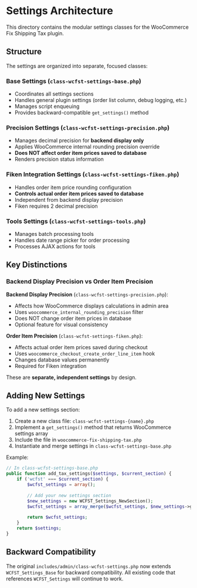 # Settings Architecture

This directory contains the modular settings classes for the WooCommerce Fix Shipping Tax plugin.

## Structure

The settings are organized into separate, focused classes:

### Base Settings (`class-wcfst-settings-base.php`)
- Coordinates all settings sections
- Handles general plugin settings (order list column, debug logging, etc.)
- Manages script enqueuing
- Provides backward-compatible `get_settings()` method

### Precision Settings (`class-wcfst-settings-precision.php`)
- Manages decimal precision for **backend display only**
- Applies WooCommerce internal rounding precision override
- **Does NOT affect order item prices saved to database**
- Renders precision status information

### Fiken Integration Settings (`class-wcfst-settings-fiken.php`)
- Handles order item price rounding configuration
- **Controls actual order item prices saved to database**
- Independent from backend display precision
- Fiken requires 2 decimal precision

### Tools Settings (`class-wcfst-settings-tools.php`)
- Manages batch processing tools
- Handles date range picker for order processing
- Processes AJAX actions for tools

## Key Distinctions

### Backend Display Precision vs Order Item Precision

**Backend Display Precision** (`class-wcfst-settings-precision.php`):
- Affects how WooCommerce displays calculations in admin area
- Uses `woocommerce_internal_rounding_precision` filter
- Does NOT change order item prices in database
- Optional feature for visual consistency

**Order Item Precision** (`class-wcfst-settings-fiken.php`):
- Affects actual order item prices saved during checkout
- Uses `woocommerce_checkout_create_order_line_item` hook
- Changes database values permanently
- Required for Fiken integration

These are **separate, independent settings** by design.

## Adding New Settings

To add a new settings section:

1. Create a new class file: `class-wcfst-settings-{name}.php`
2. Implement a `get_settings()` method that returns WooCommerce settings array
3. Include the file in `woocommerce-fix-shipping-tax.php`
4. Instantiate and merge settings in `class-wcfst-settings-base.php`

Example:

```php
// In class-wcfst-settings-base.php
public function add_tax_settings($settings, $current_section) {
    if ('wcfst' === $current_section) {
        $wcfst_settings = array();
        
        // Add your new settings section
        $new_settings = new WCFST_Settings_NewSection();
        $wcfst_settings = array_merge($wcfst_settings, $new_settings->get_settings());
        
        return $wcfst_settings;
    }
    return $settings;
}
```

## Backward Compatibility

The original `includes/admin/class-wcfst-settings.php` now extends `WCFST_Settings_Base` for backward compatibility. All existing code that references `WCFST_Settings` will continue to work.
